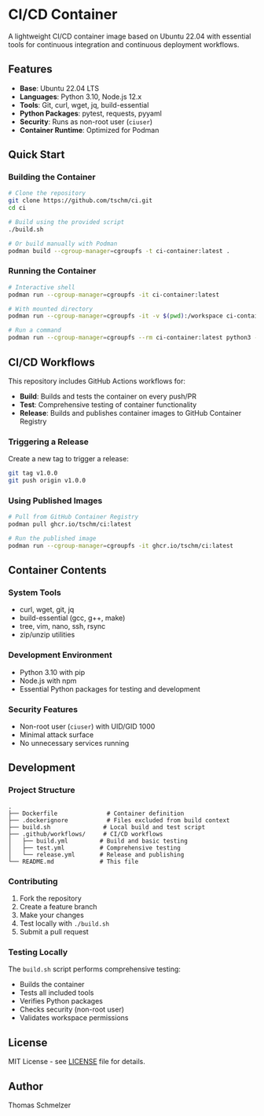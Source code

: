 # CI/CD Container

A lightweight CI/CD container image based on Ubuntu 22.04 with essential tools for continuous integration and continuous deployment workflows.

## Features

- **Base**: Ubuntu 22.04 LTS
- **Languages**: Python 3.10, Node.js 12.x
- **Tools**: Git, curl, wget, jq, build-essential
- **Python Packages**: pytest, requests, pyyaml
- **Security**: Runs as non-root user (`ciuser`)
- **Container Runtime**: Optimized for Podman

## Quick Start

### Building the Container

```bash
# Clone the repository
git clone https://github.com/tschm/ci.git
cd ci

# Build using the provided script
./build.sh

# Or build manually with Podman
podman build --cgroup-manager=cgroupfs -t ci-container:latest .
```

### Running the Container

```bash
# Interactive shell
podman run --cgroup-manager=cgroupfs -it ci-container:latest

# With mounted directory
podman run --cgroup-manager=cgroupfs -it -v $(pwd):/workspace ci-container:latest

# Run a command
podman run --cgroup-manager=cgroupfs --rm ci-container:latest python3 --version
```

## CI/CD Workflows

This repository includes GitHub Actions workflows for:

- **Build**: Builds and tests the container on every push/PR
- **Test**: Comprehensive testing of container functionality
- **Release**: Builds and publishes container images to GitHub Container Registry

### Triggering a Release

Create a new tag to trigger a release:

```bash
git tag v1.0.0
git push origin v1.0.0
```

### Using Published Images

```bash
# Pull from GitHub Container Registry
podman pull ghcr.io/tschm/ci:latest

# Run the published image
podman run --cgroup-manager=cgroupfs -it ghcr.io/tschm/ci:latest
```

## Container Contents

### System Tools
- curl, wget, git, jq
- build-essential (gcc, g++, make)
- tree, vim, nano, ssh, rsync
- zip/unzip utilities

### Development Environment
- Python 3.10 with pip
- Node.js with npm
- Essential Python packages for testing and development

### Security Features
- Non-root user (`ciuser`) with UID/GID 1000
- Minimal attack surface
- No unnecessary services running

## Development

### Project Structure
```
.
├── Dockerfile              # Container definition
├── .dockerignore           # Files excluded from build context
├── build.sh               # Local build and test script
├── .github/workflows/     # CI/CD workflows
│   ├── build.yml         # Build and basic testing
│   ├── test.yml          # Comprehensive testing
│   └── release.yml       # Release and publishing
└── README.md             # This file
```

### Contributing

1. Fork the repository
2. Create a feature branch
3. Make your changes
4. Test locally with `./build.sh`
5. Submit a pull request

### Testing Locally

The `build.sh` script performs comprehensive testing:
- Builds the container
- Tests all included tools
- Verifies Python packages
- Checks security (non-root user)
- Validates workspace permissions

## License

MIT License - see [LICENSE](LICENSE) file for details.

## Author

Thomas Schmelzer
